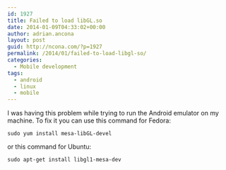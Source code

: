 ```yaml
---
id: 1927
title: Failed to load libGL.so
date: 2014-01-09T04:33:02+00:00
author: adrian.ancona
layout: post
guid: http://ncona.com/?p=1927
permalink: /2014/01/failed-to-load-libgl-so/
categories:
  - Mobile development
tags:
  - android
  - linux
  - mobile
---
```

I was having this problem while trying to run the Android emulator on my machine. To fix it you can use this command for Fedora:

```
sudo yum install mesa-libGL-devel
```

or this command for Ubuntu:

```
sudo apt-get install libgl1-mesa-dev
```
